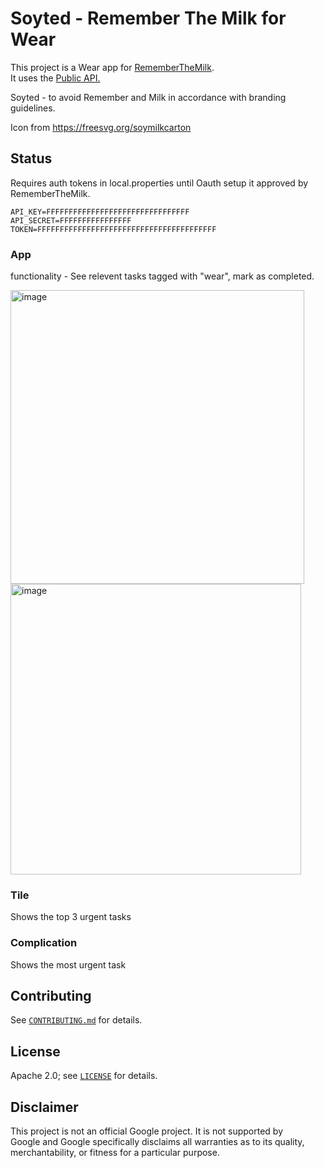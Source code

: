 # Soyted - Remember The Milk for Wear

This project is a Wear app for [RememberTheMilk](https://rememberthemilk.com).  
It uses the [Public API.](https://www.rememberthemilk.com/services/api/)

Soyted - to avoid Remember and Milk in accordance with branding guidelines.

Icon from https://freesvg.org/soymilkcarton

## Status

Requires auth tokens in local.properties until Oauth setup it approved by RememberTheMilk.


```
API_KEY=FFFFFFFFFFFFFFFFFFFFFFFFFFFFFFFF
API_SECRET=FFFFFFFFFFFFFFFF
TOKEN=FFFFFFFFFFFFFFFFFFFFFFFFFFFFFFFFFFFFFFFF
```

### App 

functionality - See relevent tasks tagged with "wear", mark as completed.

<img width="470" alt="image" src="https://user-images.githubusercontent.com/231923/145681807-e01388be-61cb-45fa-865c-62bef47139a3.png">

<img width="465" alt="image" src="https://user-images.githubusercontent.com/231923/145681815-1c8b969a-df72-46bb-9592-20a5a4e41da8.png">

### Tile

Shows the top 3 urgent tasks

### Complication

Shows the most urgent task

## Contributing

See [`CONTRIBUTING.md`](CONTRIBUTING.md) for details.

## License

Apache 2.0; see [`LICENSE`](LICENSE) for details.

## Disclaimer

This project is not an official Google project. It is not supported by  
Google and Google specifically disclaims all warranties as to its quality,  
merchantability, or fitness for a particular purpose.
